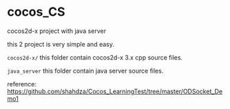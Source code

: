 # cocos_CS
cocos2d-x  project with java server 

this 2 project is very simple and easy.

`cocos2d-x/`
this folder contain cocos2d-x 3.x cpp source files.


`java_server`
this folder contain java server source files.


reference:  https://github.com/shahdza/Cocos_LearningTest/tree/master/ODSocket_Demo1 
